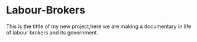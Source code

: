 # Labour-Brokers
This is the tittle of my new project,here we are making a documentary in life of labour brokers and its government.
